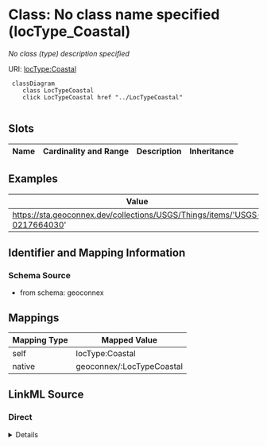 

# Class: No class name specified (locType_Coastal)


_No class (type) description specified_





URI: [locType:Coastal](locType:Coastal)






```mermaid
 classDiagram
    class LocTypeCoastal
    click LocTypeCoastal href "../LocTypeCoastal"
      
```




<!-- no inheritance hierarchy -->


## Slots

| Name | Cardinality and Range | Description | Inheritance |
| ---  | --- | --- | --- |










## Examples

| Value |
| --- |
| https://sta.geoconnex.dev/collections/USGS/Things/items/'USGS-0217664030' |


## Identifier and Mapping Information







### Schema Source


* from schema: geoconnex




## Mappings

| Mapping Type | Mapped Value |
| ---  | ---  |
| self | locType:Coastal |
| native | geoconnex/:LocTypeCoastal |







## LinkML Source

<!-- TODO: investigate https://stackoverflow.com/questions/37606292/how-to-create-tabbed-code-blocks-in-mkdocs-or-sphinx -->

### Direct

<details>
```yaml
name: locType_Coastal
conforms_to: No schema conformance document specified
description: No class (type) description specified
title: No class name specified
notes:
- Class with 25 occurrences.
examples:
- value: https://sta.geoconnex.dev/collections/USGS/Things/items/'USGS-0217664030'
from_schema: geoconnex
rank: 1000
class_uri: locType:Coastal

```
</details>

### Induced

<details>
```yaml
name: locType_Coastal
conforms_to: No schema conformance document specified
description: No class (type) description specified
title: No class name specified
notes:
- Class with 25 occurrences.
examples:
- value: https://sta.geoconnex.dev/collections/USGS/Things/items/'USGS-0217664030'
from_schema: geoconnex
rank: 1000
class_uri: locType:Coastal

```
</details>